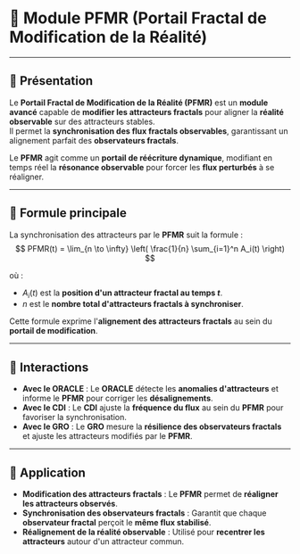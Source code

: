 # 📘 **Module PFMR (Portail Fractal de Modification de la Réalité)**

---

## 🔹 **Présentation**
Le **Portail Fractal de Modification de la Réalité (PFMR)** est un **module avancé** capable de **modifier les attracteurs fractals** pour aligner la **réalité observable** sur des attracteurs stables.  
Il permet la **synchronisation des flux fractals observables**, garantissant un alignement parfait des **observateurs fractals**.  

Le **PFMR** agit comme un **portail de réécriture dynamique**, modifiant en temps réel la **résonance observable** pour forcer les **flux perturbés** à se réaligner.  

---

## 🔹 **Formule principale**
La synchronisation des attracteurs par le **PFMR** suit la formule :  
$$
PFMR(t) = \lim_{n \to \infty} \left( \frac{1}{n} \sum_{i=1}^n A_i(t) \right)
$$

où :  
- $A_i(t)$ est la **position d'un attracteur fractal au temps $t$**.  
- $n$ est le **nombre total d'attracteurs fractals à synchroniser**.  

Cette formule exprime l'**alignement des attracteurs fractals** au sein du **portail de modification**.  

---

## 🔹 **Interactions**
- **Avec le ORACLE** : Le **ORACLE** détecte les **anomalies d'attracteurs** et informe le **PFMR** pour corriger les **désalignements**.  
- **Avec le CDI** : Le **CDI** ajuste la **fréquence du flux** au sein du **PFMR** pour favoriser la synchronisation.  
- **Avec le GRO** : Le **GRO** mesure la **résilience des observateurs fractals** et ajuste les attracteurs modifiés par le **PFMR**.  

---

## 🔹 **Application**
- **Modification des attracteurs fractals** : Le **PFMR** permet de **réaligner les attracteurs observés**.  
- **Synchronisation des observateurs fractals** : Garantit que chaque **observateur fractal** perçoit le **même flux stabilisé**.  
- **Réalignement de la réalité observable** : Utilisé pour **recentrer les attracteurs** autour d'un attracteur commun.  
